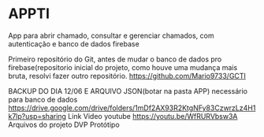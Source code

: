 # APPTI
App para abrir chamado, consultar e gerenciar chamados, com autenticação e banco de dados firebase

Primeiro repositório do Git, antes de mudar o banco de dados pro firebase(repositorio inicial do projeto, como houve uma mudança mais bruta, resolvi fazer outro repositório.
https://github.com/Mario9733/GCTI


BACKUP DO DIA 12/06 E ARQUIVO JSON(botar na pasta APP) necessário para banco de dados
https://drive.google.com/drive/folders/1mDf2AX93R2KtgNFy83CzwrzLz4H1k7lp?usp=sharing
Link Video youtube
https://youtu.be/WfRURVbsw3A
Arquivos do projeto
DVP
Protótipo
